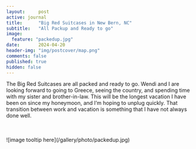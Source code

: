 ```yaml
---
layout:     post
active: journal
title:      "Big Red Suitcases in New Bern, NC"
subtitle:   "All Packup and Ready to go"
image:
  feature: "packedup.jpg"
date:       2024-04-20
header-img: "img/postcover/map.png"
comments: false
published: true
hidden: false
---
```

The Big Red Suitcases are all packed and ready to go.  Wendi and I are looking forward to going to Greece, seeing the country, and spending time with my sister and brother-in-law.  This will be the longest vacation I have been on since my honeymoon, and I’m hoping to unplug quickly.  That transition between work and vacation is something that I have not always done well.

<br>
<br>
![image tooltip here](/gallery/photo/packedup.jpg)
